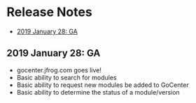 # Release Notes

<!-- MarkdownTOC autolink="true" bracket="round" -->

- [2019 January 28: GA](#2019-January-28-ga)

<!-- /MarkdownTOC -->


## 2019 January 28: GA
* gocenter.jfrog.com goes live!
* Basic ability to search for modules
* Basic ability to request new modules be added to GoCenter
* Basic ability to determine the status of a module/version
